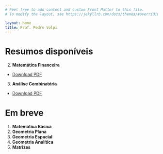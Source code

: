 ```yaml
---
# Feel free to add content and custom Front Matter to this file.
# To modify the layout, see https://jekyllrb.com/docs/themes/#overriding-theme-defaults

layout: home
title: Prof. Pedro Volpi
---
```


# Resumos disponíveis
2. **Matemática Financeira**
  - [Download PDF](https://example.com/geometry.pdf)

3. **Análise Combinatória**
  - [Download PDF](https://example.com/calculus1.pdf)

# Em breve
1. **Matemática Básica**
1. **Geometria Plana**
2. **Geometria Espacial**
3. **Geometria Analítica**
4. **Matrizes**

